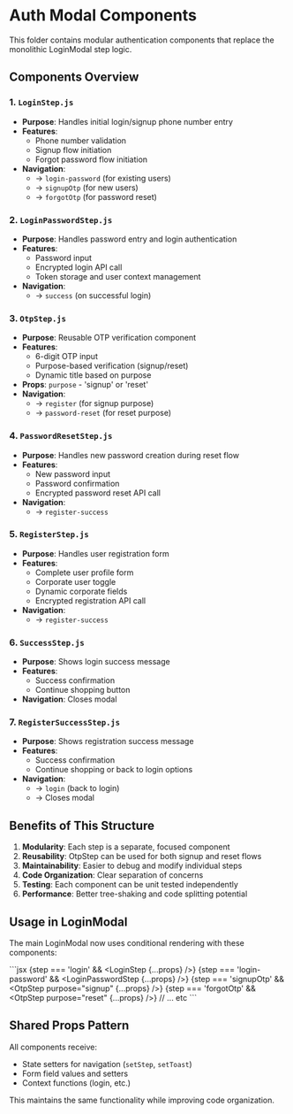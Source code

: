 # Auth Modal Components

This folder contains modular authentication components that replace the monolithic LoginModal step logic.

## Components Overview

### 1. `LoginStep.js`
- **Purpose**: Handles initial login/signup phone number entry
- **Features**: 
  - Phone number validation
  - Signup flow initiation
  - Forgot password flow initiation
- **Navigation**: 
  - → `login-password` (for existing users)
  - → `signupOtp` (for new users)
  - → `forgotOtp` (for password reset)

### 2. `LoginPasswordStep.js`
- **Purpose**: Handles password entry and login authentication
- **Features**:
  - Password input
  - Encrypted login API call
  - Token storage and user context management
- **Navigation**: 
  - → `success` (on successful login)

### 3. `OtpStep.js`
- **Purpose**: Reusable OTP verification component
- **Features**:
  - 6-digit OTP input
  - Purpose-based verification (signup/reset)
  - Dynamic title based on purpose
- **Props**: `purpose` - 'signup' or 'reset'
- **Navigation**:
  - → `register` (for signup purpose)
  - → `password-reset` (for reset purpose)

### 4. `PasswordResetStep.js`
- **Purpose**: Handles new password creation during reset flow
- **Features**:
  - New password input
  - Password confirmation
  - Encrypted password reset API call
- **Navigation**: 
  - → `register-success`

### 5. `RegisterStep.js`
- **Purpose**: Handles user registration form
- **Features**:
  - Complete user profile form
  - Corporate user toggle
  - Dynamic corporate fields
  - Encrypted registration API call
- **Navigation**: 
  - → `register-success`

### 6. `SuccessStep.js`
- **Purpose**: Shows login success message
- **Features**:
  - Success confirmation
  - Continue shopping button
- **Navigation**: Closes modal

### 7. `RegisterSuccessStep.js`
- **Purpose**: Shows registration success message
- **Features**:
  - Success confirmation
  - Continue shopping or back to login options
- **Navigation**: 
  - → `login` (back to login)
  - → Closes modal

## Benefits of This Structure

1. **Modularity**: Each step is a separate, focused component
2. **Reusability**: OtpStep can be used for both signup and reset flows
3. **Maintainability**: Easier to debug and modify individual steps
4. **Code Organization**: Clear separation of concerns
5. **Testing**: Each component can be unit tested independently
6. **Performance**: Better tree-shaking and code splitting potential

## Usage in LoginModal

The main LoginModal now uses conditional rendering with these components:

\`\`\`jsx
{step === 'login' && <LoginStep {...props} />}
{step === 'login-password' && <LoginPasswordStep {...props} />}
{step === 'signupOtp' && <OtpStep purpose="signup" {...props} />}
{step === 'forgotOtp' && <OtpStep purpose="reset" {...props} />}
// ... etc
\`\`\`

## Shared Props Pattern

All components receive:
- State setters for navigation (`setStep`, `setToast`)
- Form field values and setters
- Context functions (login, etc.)

This maintains the same functionality while improving code organization.
